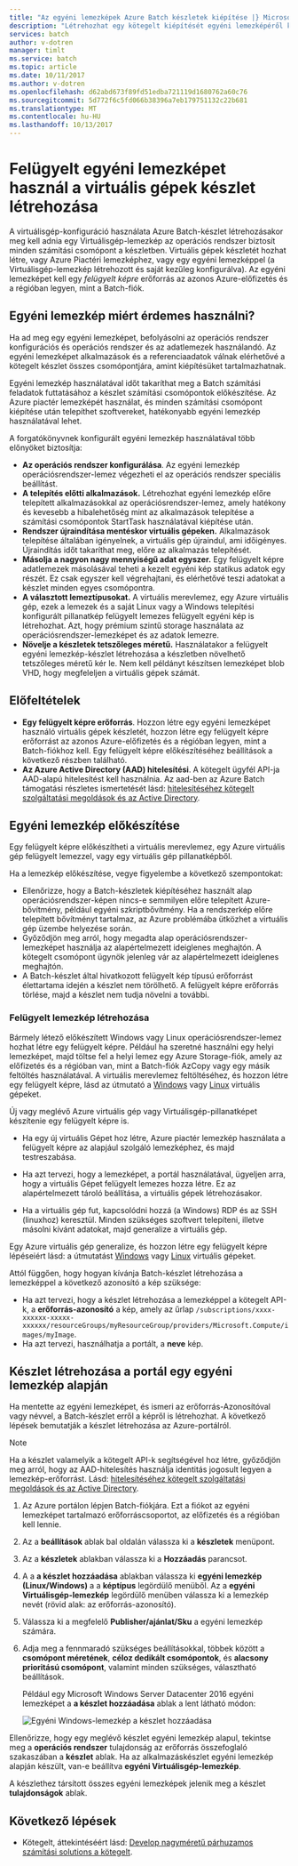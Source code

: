 ```yaml
---
title: "Az egyéni lemezképek Azure Batch készletek kiépítése |} Microsoft Docs"
description: "Létrehozhat egy kötegelt kiépítését egyéni lemezképéről készlet számítási csomópontokra, amelyeket a szoftver- és az alkalmazáshoz szükséges adatokat tartalmazzák. Egyéni lemezkép egy hatékony módját a számítási csomópontok a Batch-alkalmazások futtatásához."
services: batch
author: v-dotren
manager: timlt
ms.service: batch
ms.topic: article
ms.date: 10/11/2017
ms.author: v-dotren
ms.openlocfilehash: d62abd673f89fd51edba721119d1680762a60c76
ms.sourcegitcommit: 5d772f6c5fd066b38396a7eb179751132c22b681
ms.translationtype: MT
ms.contentlocale: hu-HU
ms.lasthandoff: 10/13/2017
---
```

# <a name="use-a-managed-custom-image-to-create-a-pool-of-virtual-machines"></a>Felügyelt egyéni lemezképet használ a virtuális gépek készlet létrehozása 

A virtuálisgép-konfiguráció használata Azure Batch-készlet létrehozásakor meg kell adnia egy Virtuálisgép-lemezkép az operációs rendszer biztosít minden számítási csomópont a készletben. Virtuális gépek készletét hozhat létre, vagy Azure Piactéri lemezképhez, vagy egy egyéni lemezképpel (a Virtuálisgép-lemezkép létrehozott és saját kezűleg konfigurálva). Az egyéni lemezképet kell egy *felügyelt képre* erőforrás az azonos Azure-előfizetés és a régióban legyen, mint a Batch-fiók.

## <a name="why-use-a-custom-image"></a>Egyéni lemezkép miért érdemes használni?
Ha ad meg egy egyéni lemezképet, befolyásolni az operációs rendszer konfigurációs és operációs rendszer és az adatlemezek használandó. Az egyéni lemezképet alkalmazások és a referenciaadatok válnak elérhetővé a kötegelt készlet összes csomópontjára, amint kiépítésüket tartalmazhatnak.

Egyéni lemezkép használatával időt takaríthat meg a Batch számítási feladatok futtatásához a készlet számítási csomópontok előkészítése. Az Azure piactér lemezképét használat, és minden számítási csomópont kiépítése után telepíthet szoftvereket, hatékonyabb egyéni lemezkép használatával lehet.

A forgatókönyvnek konfigurált egyéni lemezkép használatával több előnyöket biztosítja:

- **Az operációs rendszer konfigurálása**. Az egyéni lemezkép operációsrendszer-lemez végezheti el az operációs rendszer speciális beállítást. 
- **A telepítés előtti alkalmazások.** Létrehozhat egyéni lemezkép előre telepített alkalmazásokkal az operációsrendszer-lemez, amely hatékony és kevesebb a hibalehetőség mint az alkalmazások telepítése a számítási csomópontok StartTask használatával kiépítése után.
- **Rendszer újraindítása mentéskor virtuális gépeken.** Alkalmazások telepítése általában igényelnek, a virtuális gép újraindul, ami időigényes. Újraindítás időt takaríthat meg, előre az alkalmazás telepítését. 
- **Másolja a nagyon nagy mennyiségű adat egyszer.** Egy felügyelt képre adatlemezek másolásával teheti a kezelt egyéni kép statikus adatok egy részét. Ez csak egyszer kell végrehajtani, és elérhetővé teszi adatokat a készlet minden egyes csomópontra.
- **A választott lemeztípusokat.** A virtuális merevlemez, egy Azure virtuális gép, ezek a lemezek és a saját Linux vagy a Windows telepítési konfigurált pillanatkép felügyelt lemezes felügyelt egyéni kép is létrehozhat. Azt, hogy prémium szintű storage használata az operációsrendszer-lemezképet és az adatok lemezre.
- **Növelje a készletek tetszőleges méretű.** Használatakor a felügyelt egyéni lemezkép-készlet létrehozása a készletben növelhető tetszőleges méretű kér le. Nem kell példányt készítsen lemezképet blob VHD, hogy megfeleljen a virtuális gépek számát. 


## <a name="prerequisites"></a>Előfeltételek

- **Egy felügyelt képre erőforrás**. Hozzon létre egy egyéni lemezképet használó virtuális gépek készletét, hozzon létre egy felügyelt képre erőforrást az azonos Azure-előfizetés és a régióban legyen, mint a Batch-fiókhoz kell. Egy felügyelt képre előkészítéséhez beállítások a következő részben található.
- **Az Azure Active Directory (AAD) hitelesítési**. A kötegelt ügyfél API-ja AAD-alapú hitelesítést kell használnia. Az aad-ben az Azure Batch támogatási részletes ismertetését lásd: [hitelesítéséhez kötegelt szolgáltatási megoldások és az Active Directory](batch-aad-auth.md).

    
## <a name="prepare-a-custom-image"></a>Egyéni lemezkép előkészítése
Egy felügyelt képre előkészítheti a virtuális merevlemez, egy Azure virtuális gép felügyelt lemezzel, vagy egy virtuális gép pillanatképből. 

Ha a lemezkép előkészítése, vegye figyelembe a következő szempontokat:

* Ellenőrizze, hogy a Batch-készletek kiépítéséhez használt alap operációsrendszer-képen nincs-e semmilyen előre telepített Azure-bővítmény, például egyéni szkriptbővítmény. Ha a rendszerkép előre telepített bővítményt tartalmaz, az Azure problémába ütközhet a virtuális gép üzembe helyezése során.
* Győződjön meg arról, hogy megadta alap operációsrendszer-lemezképet használja az alapértelmezett ideiglenes meghajtón. A kötegelt csomópont ügynök jelenleg vár az alapértelmezett ideiglenes meghajtón.
* A Batch-készlet által hivatkozott felügyelt kép típusú erőforrást élettartama idején a készlet nem törölhető. A felügyelt képre erőforrás törlése, majd a készlet nem tudja növelni a további. 

### <a name="to-create-a-managed-image"></a>Felügyelt lemezkép létrehozása
Bármely létező előkészített Windows vagy Linux operációsrendszer-lemez hozhat létre egy felügyelt képre. Például ha szeretné használni egy helyi lemezképet, majd töltse fel a helyi lemez egy Azure Storage-fiók, amely az előfizetés és a régióban van, mint a Batch-fiók AzCopy vagy egy másik feltöltés használatával. A virtuális merevlemez feltöltéséhez, és hozzon létre egy felügyelt képre, lásd az útmutató a [Windows](../virtual-machines/windows/upload-generalized-managed.md) vagy [Linux](../virtual-machines/linux/upload-vhd.md) virtuális gépeket.

Új vagy meglévő Azure virtuális gép vagy Virtuálisgép-pillanatképet készítenie egy felügyelt képre is. 

* Ha egy új virtuális Gépet hoz létre, Azure piactér lemezkép használata a felügyelt képre az alapjául szolgáló lemezképhez, és majd testreszabása. 

* Ha azt tervezi, hogy a lemezképet, a portál használatával, ügyeljen arra, hogy a virtuális Gépet felügyelt lemezes hozza létre. Ez az alapértelmezett tároló beállítása, a virtuális gépek létrehozásakor.

* Ha a virtuális gép fut, kapcsolódni hozzá (a Windows) RDP és az SSH (linuxhoz) keresztül. Minden szükséges szoftvert telepíteni, illetve másolni kívánt adatokat, majd generalize a virtuális gép.  

Egy Azure virtuális gép generalize, és hozzon létre egy felügyelt képre lépéseiért lásd: a útmutatást [Windows](../virtual-machines/windows/capture-image-resource.md) vagy [Linux](../virtual-machines/linux/capture-image.md) virtuális gépeket.

Attól függően, hogy hogyan kívánja Batch-készlet létrehozása a lemezképpel a következő azonosító a kép szüksége:

* Ha azt tervezi, hogy a készlet létrehozása a lemezképpel a kötegelt API-k, a **erőforrás-azonosító** a kép, amely az űrlap `/subscriptions/xxxx-xxxxxx-xxxxx-xxxxxx/resourceGroups/myResourceGroup/providers/Microsoft.Compute/images/myImage`. 
* Ha azt tervezi, használhatja a portált, a **neve** kép. 





## <a name="create-a-pool-from-a-custom-image-in-the-portal"></a>Készlet létrehozása a portál egy egyéni lemezkép alapján

Ha mentette az egyéni lemezképet, és ismeri az erőforrás-Azonosítóval vagy névvel, a Batch-készlet erről a képről is létrehozhat. A következő lépések bemutatják a készlet létrehozása az Azure-portálról.

> [!NOTE]
> Ha a készlet valamelyik a kötegelt API-k segítségével hoz létre, győződjön meg arról, hogy az AAD-hitelesítés használja identitás jogosult legyen a lemezkép-erőforrást. Lásd: [hitelesítéséhez kötegelt szolgáltatási megoldások és az Active Directory](batch-aad-auth.md).
>

1. Az Azure portálon lépjen Batch-fiókjára. Ezt a fiókot az egyéni lemezképet tartalmazó erőforráscsoportot, az előfizetés és a régióban kell lennie. 
2. Az a **beállítások** ablak bal oldalán válassza ki a **készletek** menüpont.
3. Az a **készletek** ablakban válassza ki a **Hozzáadás** parancsot.
4. A a **a készlet hozzáadása** ablakban válassza ki **egyéni lemezkép (Linux/Windows)** a a **képtípus** legördülő menüből. Az a **egyéni Virtuálisgép-lemezkép** legördülő menüben válassza ki a lemezkép nevét (rövid alak: az erőforrás-azonosító).
5. Válassza ki a megfelelő **Publisher/ajánlat/Sku** a egyéni lemezkép számára.
6. Adja meg a fennmaradó szükséges beállításokkal, többek között a **csomópont méretének**, **céloz dedikált csomópontok**, és **alacsony prioritású csomópont**, valamint minden szükséges, választható beállítások.

    Például egy Microsoft Windows Server Datacenter 2016 egyéni lemezképet a **a készlet hozzáadása** ablak a lent látható módon:

    ![Egyéni Windows-lemezkép a készlet hozzáadása](media/batch-custom-images/add-pool-custom-image.png)
  
Ellenőrizze, hogy egy meglévő készlet egyéni lemezkép alapul, tekintse meg a **operációs rendszer** tulajdonság az erőforrás összefoglaló szakaszában a **készlet** ablak. Ha az alkalmazáskészlet egyéni lemezkép alapján készült, van-e beállítva **egyéni Virtuálisgép-lemezkép**.

A készlethez társított összes egyéni lemezképek jelenik meg a készlet **tulajdonságok** ablak.
 
## <a name="next-steps"></a>Következő lépések

- Kötegelt, áttekintéséért lásd: [Develop nagyméretű párhuzamos számítási solutions a kötegelt](batch-api-basics.md).
